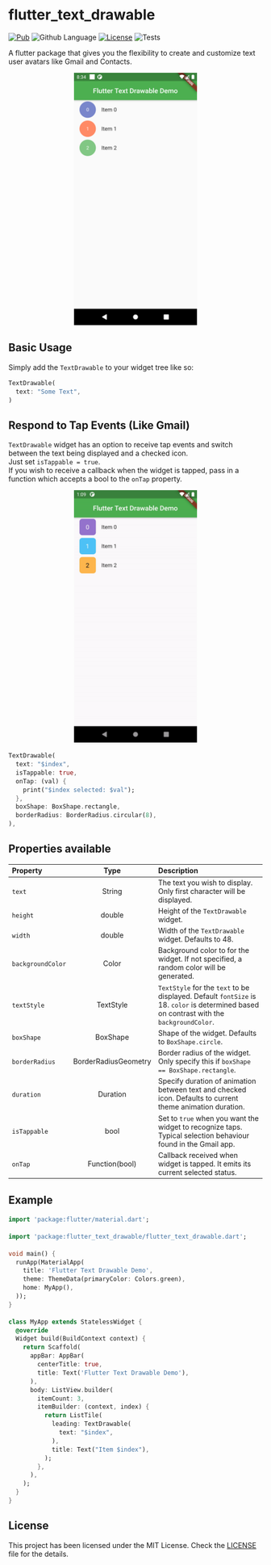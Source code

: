# flutter_text_drawable
[![Pub](https://img.shields.io/pub/v/flutter_text_drawable.svg?style=flat-square&logo=dart&logoColor=white&color=blue)](https://pub.dev/packages/flutter_text_drawable)
![Github Language](https://img.shields.io/github/languages/top/Akora-IngDKB/show_hide_fab)
[![License](https://img.shields.io/badge/license-MIT-purple.svg)](LICENSE)
![Tests](https://github.com/Akora-IngDKB/flutter_text_drawable/workflows/Tests/badge.svg)

A flutter package that gives you the flexibility to create and customize text user avatars like Gmail and Contacts.

<p align="center">  
<img src="https://raw.githubusercontent.com/Akora-IngDKB/flutter_text_drawable/master/assets/shot1.png" height=500em><br />  
</p>

## Basic Usage
Simply add the ```TextDrawable``` to your widget tree like so:
```dart
TextDrawable(
  text: "Some Text",
)
```

## Respond to Tap Events (Like Gmail)
`TextDrawable` widget has an option to receive tap events and switch between the text being displayed and a checked icon.  
Just set `isTappable = true`.  
If you wish to receive a callback when the widget is tapped, pass in a function which accepts a bool to the `onTap` property.  
<p align="center">  
<img src="https://raw.githubusercontent.com/Akora-IngDKB/flutter_text_drawable/master/assets/shot2.gif" height=500em><br />  
</p>

```dart
TextDrawable(
  text: "$index",
  isTappable: true,
  onTap: (val) {
    print("$index selected: $val");
  },
  boxShape: BoxShape.rectangle,
  borderRadius: BorderRadius.circular(8),
),

```

## Properties available
| Property | Type | Description |
| :--- | :---: | :--- |
| `text` | String | The text you wish to display. Only first character will be displayed. |
| `height` | double | Height of the `TextDrawable` widget. |
| `width` | double | Width of the `TextDrawable` widget. Defaults to 48. |
| `backgroundColor` | Color | Background color to for the widget. If not specified, a random color will be generated. |
| `textStyle` | TextStyle| `TextStyle` for the `text` to be displayed. Default `fontSize` is 18. `color` is determined based on contrast with the `backgroundColor`. |
| `boxShape` | BoxShape | Shape of the widget. Defaults to `BoxShape.circle`. |
| `borderRadius` | BorderRadiusGeometry | Border radius of the widget. Only specify this if `boxShape == BoxShape.rectangle`. |
| `duration` | Duration | Specify duration of animation between text and checked icon. Defaults to current theme animation duration. |
| `isTappable` | bool | Set to `true` when you want the widget to recognize taps. Typical selection behaviour found in the Gmail app. |
| `onTap` | Function(bool) | Callback received when widget is tapped. It emits its current selected status. |

## Example
```dart
import 'package:flutter/material.dart';

import 'package:flutter_text_drawable/flutter_text_drawable.dart';

void main() {
  runApp(MaterialApp(
    title: 'Flutter Text Drawable Demo',
    theme: ThemeData(primaryColor: Colors.green),
    home: MyApp(),
  ));
}

class MyApp extends StatelessWidget {
  @override
  Widget build(BuildContext context) {
    return Scaffold(
      appBar: AppBar(
        centerTitle: true,
        title: Text('Flutter Text Drawable Demo'),
      ),
      body: ListView.builder(
        itemCount: 3,
        itemBuilder: (context, index) {
          return ListTile(
            leading: TextDrawable(
              text: "$index",
            ),
            title: Text("Item $index"),
          );
        },
      ),
    );
  }
}
```

## License
This project has been licensed under the MIT License. Check the [LICENSE](LICENSE) file for the details.